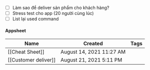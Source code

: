 - [ ] Làm sao để deliver sản phẩm cho khách hàng?
- [ ] Stress test cho app (20 người cùng lúc)
- [ ] List lại used command

#### Appsheet

|Name|Created|Tags|
|---|---|---|
|[[Cheat Sheet]]|August 14, 2021 11:27 AM||
|[[Customer deliver]]|August 21, 2021 5:11 PM||